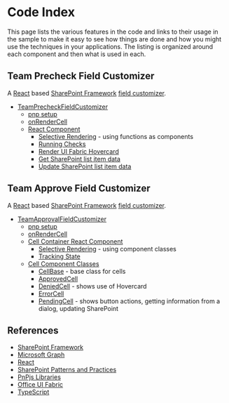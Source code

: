 # Code Index

This page lists the various features in the code and links to their usage in the sample to make it easy to see how things are done and how you might use the techniques in your applications. The listing is organized around each component and then what is used in each.

## Team Precheck Field Customizer

A [React](https://reactjs.org/) based [SharePoint Framework](https://docs.microsoft.com/en-us/sharepoint/dev/spfx/sharepoint-framework-overview) [field customizer](https://docs.microsoft.com/en-us/sharepoint/dev/spfx/extensions/get-started/building-simple-field-customizer).

* [TeamPrecheckFieldCustomizer](/src/extensions/teamPrecheck/TeamPrecheckFieldCustomizer.ts)
  * [pnp setup](./src/extensions/teamPrecheck/TeamPrecheckFieldCustomizer.ts#L47)
  * [onRenderCell](./src/extensions/teamPrecheck/TeamPrecheckFieldCustomizer.ts#L60)
  * [React Component](./src/extensions/teamPrecheck/components/TeamPrecheck.tsx)
    * [Selective Rendering](./src/extensions/teamPrecheck/components/TeamPrecheck.tsx#L40) - using functions as components
    * [Running Checks](./src/extensions/teamPrecheck/components/TeamPrecheck.tsx#L86)
    * [Render UI Fabric Hovercard](./src/extensions/teamPrecheck/components/TeamPrecheck.tsx#L143)
    * [Get SharePoint list item data](./src/extensions/teamPrecheck/components/TeamPrecheck.tsx#L200)
    * [Update SharePoint list item data](./src/extensions/teamPrecheck/components/TeamPrecheck.tsx#L196)


## Team Approve Field Customizer

A [React](https://reactjs.org/) based [SharePoint Framework](https://docs.microsoft.com/en-us/sharepoint/dev/spfx/sharepoint-framework-overview) [field customizer](https://docs.microsoft.com/en-us/sharepoint/dev/spfx/extensions/get-started/building-simple-field-customizer).

* [TeamApprovalFieldCustomizer](./src/extensions/teamApproval/TeamApprovalFieldCustomizer.ts)
  * [pnp setup](./src/extensions/teamApproval/TeamApprovalFieldCustomizer.ts#L43)
  * [onRenderCell](./src/extensions/teamPrecheck/TeamPrecheckFieldCustomizer.ts#L56)
  * [Cell Container React Component](./src/extensions/teamApproval/components/CellContainer.tsx)
    * [Selective Rendering](./src/extensions/teamApproval/components/CellContainer.tsx#L46) - using component classes
    * [Tracking State](./src/extensions/teamApproval/components/CellContainer.tsx#L75)
  * [Cell Component Classes](./src/extensions/teamApproval/components/cells.tsx)
    * [CellBase](./src/extensions/teamApproval/components/cells.tsx#L23) - base class for cells
    * [ApprovedCell](./src/extensions/teamApproval/components/cells.tsx#L48)
    * [DeniedCell](./src/extensions/teamApproval/components/cells.tsx#L56) - shows use of Hovercard
    * [ErrorCell](./src/extensions/teamApproval/components/cells.tsx#L79)
    * [PendingCell](./src/extensions/teamApproval/components/cells.tsx#L110) - shows button actions, getting information from a dialog, updating SharePoint

## References

* [SharePoint Framework](https://docs.microsoft.com/en-us/sharepoint/dev/spfx/sharepoint-framework-overview)
* [Microsoft Graph](https://developer.microsoft.com/en-us/graph/)
* [React](https://reactjs.org/)
* [SharePoint Patterns and Practices](https://dev.office.com/patterns-and-practices)
* [PnPjs Libraries](https://github.com/pnp/pnpjs)
* [Office UI Fabric](https://developer.microsoft.com/en-us/fabric)
* [TypeScript](https://www.typescriptlang.org/)
